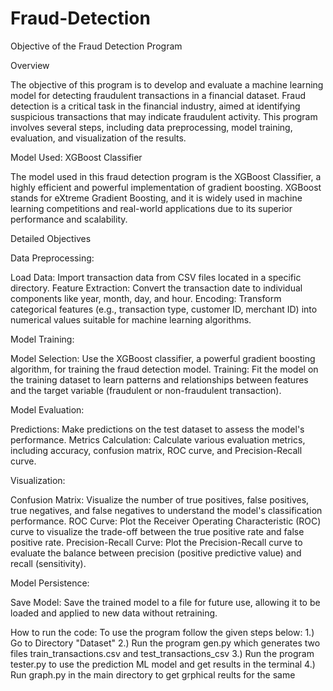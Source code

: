 # Fraud-Detection
Objective of the Fraud Detection Program


Overview

The objective of this program is to develop and evaluate a machine learning model for detecting fraudulent transactions in a financial dataset. Fraud detection is a critical task in the financial industry, aimed at identifying suspicious transactions that may indicate fraudulent activity. This program involves several steps, including data preprocessing, model training, evaluation, and visualization of the results.


Model Used: XGBoost Classifier

The model used in this fraud detection program is the XGBoost Classifier, a highly efficient and powerful implementation of gradient boosting. XGBoost stands for eXtreme Gradient Boosting, and it is widely used in machine learning competitions and real-world applications due to its superior performance and scalability.


Detailed Objectives

Data Preprocessing:

Load Data: Import transaction data from CSV files located in a specific directory.
Feature Extraction: Convert the transaction date to individual components like year, month, day, and hour.
Encoding: Transform categorical features (e.g., transaction type, customer ID, merchant ID) into numerical values suitable for machine learning algorithms.

Model Training:

Model Selection: Use the XGBoost classifier, a powerful gradient boosting algorithm, for training the fraud detection model.
Training: Fit the model on the training dataset to learn patterns and relationships between features and the target variable (fraudulent or non-fraudulent transaction).

Model Evaluation:

Predictions: Make predictions on the test dataset to assess the model's performance.
Metrics Calculation: Calculate various evaluation metrics, including accuracy, confusion matrix, ROC curve, and Precision-Recall curve.

Visualization:

Confusion Matrix: Visualize the number of true positives, false positives, true negatives, and false negatives to understand the model's classification performance.
ROC Curve: Plot the Receiver Operating Characteristic (ROC) curve to visualize the trade-off between the true positive rate and false positive rate.
Precision-Recall Curve: Plot the Precision-Recall curve to evaluate the balance between precision (positive predictive value) and recall (sensitivity).

Model Persistence:

Save Model: Save the trained model to a file for future use, allowing it to be loaded and applied to new data without retraining.


How to run the code:
To use the program follow the given steps below:
1.) Go to Directory "Dataset"
2.) Run the program gen.py which generates two files train_transactions.csv and test_transactions_csv
3.) Run the program tester.py to use the prediction ML model and get results in the terminal
4.) Run graph.py in the main directory to get grphical reults for the same